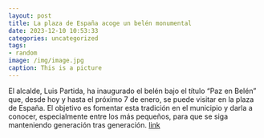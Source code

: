 ```yaml
---
layout: post
title: La plaza de España acoge un belén monumental
date: 2023-12-10 10:53:33
categories: uncategorized
tags:
- random
image: /img/image.jpg
caption: This is a picture
---
```

El alcalde, Luis Partida, ha inaugurado el belén bajo el título “Paz en Belén” que, desde hoy y hasta el próximo 7 de enero, se puede visitar en la plaza de España. El objetivo es fomentar esta tradición en el municipio y darla a conocer, especialmente entre los más pequeños, para que se siga manteniendo generación tras generación.  [link](https://www.ayto-villacanada.es/noticias/la-plaza-de-espana-acoge-un-belen-monumental/)
